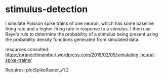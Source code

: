 # stimulus-detection

I simulate Poisson spike trains of one neuron, which has some baseline 
firing rate and a higher firing rate in response to a stimulus. I 
then use Baye's rule to determine the probability of a stimulus being
present using the probability density functions generated from simulated
data.

resources consulted:
https://praneethnamburi.wordpress.com/2015/02/05/simulating-neural-spike-trains/

Requires: plotSpikeRaster_v1.2
